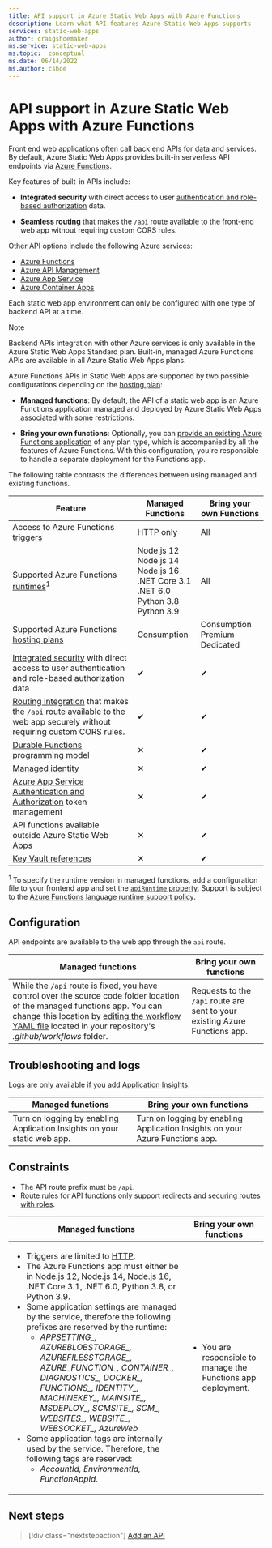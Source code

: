 ```yaml
---
title: API support in Azure Static Web Apps with Azure Functions
description: Learn what API features Azure Static Web Apps supports
services: static-web-apps
author: craigshoemaker
ms.service: static-web-apps
ms.topic:  conceptual
ms.date: 06/14/2022
ms.author: cshoe
---
```


# API support in Azure Static Web Apps with Azure Functions

Front end web applications often call back end APIs for data and services. By default, Azure Static Web Apps provides built-in serverless API endpoints via [Azure Functions](../articles/static-web-apps/apis.md).

Key features of built-in APIs include:

- **Integrated security** with direct access to user [authentication and role-based authorization](../articles/static-web-apps/user-information.md) data.

- **Seamless routing** that makes the `/api` route available to the front-end web app without requiring custom CORS rules.

Other API options include the following Azure services:

* [Azure Functions](apis.md)
* [Azure API Management](apis-api-management.md)
* [Azure App Service](apis-app-service.md)
* [Azure Container Apps](apis-container-apps.md)

Each static web app environment can only be configured with one type of backend API at a time.

> [!NOTE]
> Backend APIs integration with other Azure services is only available in the Azure Static Web Apps Standard plan. Built-in, managed Azure Functions APIs are available in all Azure Static Web Apps plans.

Azure Functions APIs in Static Web Apps are supported by two possible configurations depending on the [hosting plan](plans.md#features):

- **Managed functions**:  By default, the API of a static web app is an Azure Functions application managed and deployed by Azure Static Web Apps associated with some restrictions.

- **Bring your own functions**: Optionally, you can [provide an existing Azure Functions application](functions-bring-your-own.md) of any plan type, which is accompanied by all the features of Azure Functions. With this configuration, you're responsible to handle a separate deployment for the Functions app.

The following table contrasts the differences between using managed and existing functions.

| Feature | Managed Functions | Bring your own Functions |
|---|---|---|
| Access to Azure Functions [triggers](../azure-functions/functions-triggers-bindings.md#supported-bindings) | HTTP only | All |
| Supported Azure Functions [runtimes](../azure-functions/supported-languages.md#languages-by-runtime-version)<sup>1</sup> | Node.js 12<br>Node.js 14<br>Node.js 16<br>.NET Core 3.1<br>.NET 6.0<br>Python 3.8<br>Python 3.9 | All |
| Supported Azure Functions [hosting plans](../azure-functions/functions-scale.md) | Consumption | Consumption<br>Premium<br>Dedicated |
| [Integrated security](user-information.md) with direct access to user authentication and role-based authorization data | ✔ | ✔ |
| [Routing integration](./configuration.md?#routes) that makes the `/api` route available to the web app securely without requiring custom CORS rules. | ✔ | ✔ |
| [Durable Functions](../azure-functions/durable/durable-functions-overview.md) programming model | ✕ | ✔ |
| [Managed identity](../app-service/overview-managed-identity.md) | ✕ | ✔ |
| [Azure App Service Authentication and Authorization](../app-service/configure-authentication-provider-aad.md) token management | ✕ | ✔ |
| API functions available outside Azure Static Web Apps | ✕ | ✔ |
| [Key Vault references](../app-service/app-service-key-vault-references.md) | ✕ | ✔ |

<sup>1</sup> To specify the runtime version in managed functions, add a configuration file to your frontend app and set the [`apiRuntime` property](configuration.md#platform). Support is subject to the [Azure Functions language runtime support policy](../azure-functions/language-support-policy.md).

## Configuration

API endpoints are available to the web app through the `api` route.

| Managed functions | Bring your own functions |
|---|---|
| While the `/api` route is fixed, you have control over the source code folder location of the managed functions app. You can change this location by [editing the workflow YAML file](build-configuration.md) located in your repository's _.github/workflows_ folder. | Requests to the `/api` route are sent to your existing Azure Functions app. |

## Troubleshooting and logs

Logs are only available if you add [Application Insights](monitor.md).

| Managed functions | Bring your own functions |
|---|---|
| Turn on logging by enabling Application Insights on your static web app. | Turn on logging by enabling Application Insights on your Azure Functions app. |

## Constraints

- The API route prefix must be `/api`.
- Route rules for API functions only support [redirects](configuration.md#defining-routes) and [securing routes with roles](configuration.md#securing-routes-with-roles).

| Managed functions | Bring your own functions |
|---|---|
| <ul><li>Triggers are limited to [HTTP](../azure-functions/functions-bindings-http-webhook.md).</li><li>The Azure Functions app must either be in Node.js 12, Node.js 14, Node.js 16, .NET Core 3.1, .NET 6.0, Python 3.8, or Python 3.9.</li><li>Some application settings are managed by the service, therefore the following prefixes are reserved by the runtime:<ul><li>*APPSETTING\_, AZUREBLOBSTORAGE\_, AZUREFILESSTORAGE\_, AZURE_FUNCTION\_, CONTAINER\_, DIAGNOSTICS\_, DOCKER\_, FUNCTIONS\_, IDENTITY\_, MACHINEKEY\_, MAINSITE\_, MSDEPLOY\_, SCMSITE\_, SCM\_, WEBSITES\_, WEBSITE\_, WEBSOCKET\_, AzureWeb*</li></ul></li><li>Some application tags are internally used by the service. Therefore, the following tags are reserved:<ul><li> *AccountId, EnvironmentId, FunctionAppId*.</li></ul></li></ul> | <ul><li>You are responsible to manage the Functions app deployment.</li></ul> |

## Next steps

> [!div class="nextstepaction"]
> [Add an API](add-api.md)
